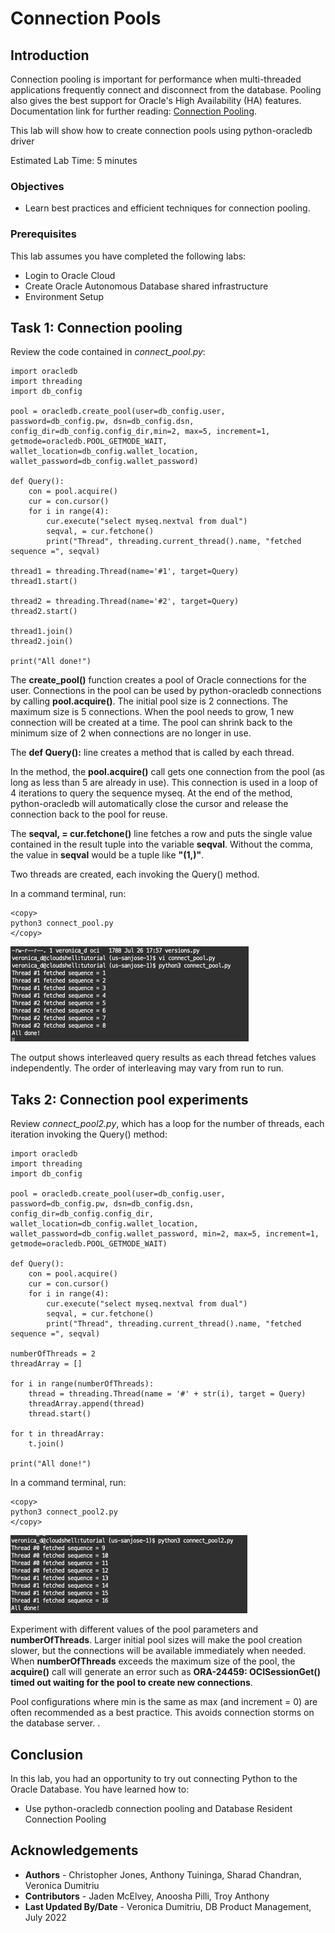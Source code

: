 # Connection Pools

## Introduction
Connection pooling is important for performance when multi-threaded applications frequently connect and disconnect from the database. Pooling also gives the best support for Oracle's High Availability (HA) features. Documentation link for further reading: [Connection Pooling](https://python-oracledb.readthedocs.io/en/latest/user_guide/connection_handling.html#connection-pooling).

This lab will show how to create connection pools using python-oracledb driver

Estimated Lab Time: 5 minutes

### Objectives

*  Learn best practices and efficient techniques for connection pooling.

### Prerequisites

This lab assumes you have completed the following labs:
* Login to Oracle Cloud
* Create Oracle Autonomous Database shared infrastructure
* Environment Setup

## Task 1: Connection pooling
Review the code contained in *connect\_pool.py*:

````
import oracledb
import threading
import db_config

pool = oracledb.create_pool(user=db_config.user,    password=db_config.pw, dsn=db_config.dsn, config_dir=db_config.config_dir,min=2, max=5, increment=1, getmode=oracledb.POOL_GETMODE_WAIT, wallet_location=db_config.wallet_location, wallet_password=db_config.wallet_password)

def Query():
    con = pool.acquire()
    cur = con.cursor()
    for i in range(4):
        cur.execute("select myseq.nextval from dual")
        seqval, = cur.fetchone()
        print("Thread", threading.current_thread().name, "fetched sequence =", seqval)

thread1 = threading.Thread(name='#1', target=Query)
thread1.start()

thread2 = threading.Thread(name='#2', target=Query)
thread2.start()

thread1.join()
thread2.join()

print("All done!")
````

The **create\_pool()** function creates a pool of Oracle connections for the user. Connections in the pool can be used by python-oracledb connections by calling **pool.acquire()**. The initial pool size is 2 connections. The maximum size is 5 connections. When the pool needs to grow, 1 new connection will be created at a time. The pool can shrink back to the minimum size of 2 when connections are no longer in use.

The **def Query():** line creates a method that is called by each thread.

In the method, the **pool.acquire()** call gets one connection from the pool (as long as less than 5 are already in use). This connection is used in a loop of 4 iterations to query the sequence myseq. At the end of the method, python-oracledb will automatically close the cursor and release the connection back to the pool for reuse.

The **seqval, = cur.fetchone()** line fetches a row and puts the single value contained in the result tuple into the variable **seqval**. Without the comma, the value in **seqval** would be a tuple like **"(1,)"**.

Two threads are created, each invoking the Query() method.

In a command terminal, run:

````
<copy>
python3 connect_pool.py
</copy>
````

![Connection Pool](./images/conn-pool.png " " )

The output shows interleaved query results as each thread fetches values independently. The order of interleaving may vary from run to run.

## Taks 2: Connection pool experiments

Review *connect\_pool2.py*, which has a loop for the number of threads, each iteration invoking the Query() method:

````
import oracledb
import threading
import db_config

pool = oracledb.create_pool(user=db_config.user, password=db_config.pw, dsn=db_config.dsn, config_dir=db_config.config_dir, wallet_location=db_config.wallet_location, wallet_password=db_config.wallet_password, min=2, max=5, increment=1, getmode=oracledb.POOL_GETMODE_WAIT)

def Query():
    con = pool.acquire()
    cur = con.cursor()
    for i in range(4):
        cur.execute("select myseq.nextval from dual")
        seqval, = cur.fetchone()
        print("Thread", threading.current_thread().name, "fetched sequence =", seqval)

numberOfThreads = 2
threadArray = []

for i in range(numberOfThreads):
    thread = threading.Thread(name = '#' + str(i), target = Query)
    threadArray.append(thread)
    thread.start()

for t in threadArray:
    t.join()

print("All done!")
````

In a command terminal, run:

````
<copy>
python3 connect_pool2.py
</copy>
````

![Connection Pool 2](./images/conn-pool2.png " " )

Experiment with different values of the pool parameters and **numberOfThreads**. Larger initial pool sizes will make the pool creation slower, but the connections will be available immediately when needed. When **numberOfThreads** exceeds the maximum size of the pool, the **acquire()** call will generate an error such as **ORA-24459: OCISessionGet() timed out waiting for the pool to create new connections**. 

Pool configurations where min is the same as max (and increment = 0) are often recommended as a best practice. This avoids connection storms on the database server.
.

## Conclusion

In this lab, you had an opportunity to try out connecting Python to the Oracle Database.
You have learned how to:
* Use python-oracledb connection pooling and Database Resident Connection Pooling

## Acknowledgements

* **Authors** - Christopher Jones, Anthony Tuininga, Sharad Chandran, Veronica Dumitriu
* **Contributors** - Jaden McElvey, Anoosha Pilli, Troy Anthony
* **Last Updated By/Date** - Veronica Dumitriu, DB Product Management, July 2022